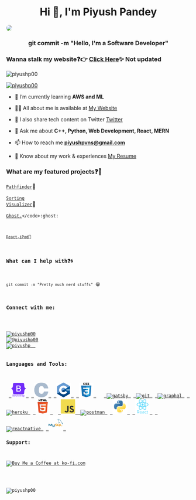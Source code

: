 ## <h1 align="center">Hi 👋, I'm Piyush Pandey</h1>
<div style="display: flex; border-radius: 10px; margin:10px auto;"><img src="https://i.imgur.com/TQHkirh.gif" align="center" style="border-radius: 10px;" /></div>




<h3 align="center">git commit -m "Hello, I'm a Software Developer"</h3>

### Wanna stalk my website:question::point_right: [Click Here](https://piyushp00.netlify.app/):sparkles: Not updated

<p align="left"> <img src="https://komarev.com/ghpvc/?username=piyushp00&label=Profile%20views&color=0e75b6&style=flat" alt="piyushp00" /> </p>



<p align="left"> <a href="https://twitter.com/piyushp00" target="blank"><img src="https://img.shields.io/twitter/follow/piyushp00?logo=twitter&style=for-the-badge" alt="piyushp00" /></a> </p>

- 🌱 I’m currently learning **AWS and ML**

- 👨‍💻 All about me is available at [My Website](https://piyushp00.netlify.app/)

- 📝 I also share tech content on Twitter [Twitter](https://twitter.com/piyushp00)

- 💬 Ask me about **C++, Python, Web Development, React, MERN**

- 📫 How to reach me **piyushpvns@gmail.com**

- 📄 Know about my work & experiences [My Resume](https://drive.google.com/file/d/1IJ4MTlci7JJ5gxXeNfLS2d0QTOm7uLtS/view?usp=sharing)

### What are my featured projects:question::rocket:
<code>[Pathfinder](https://github.com/piyushp00/Pathfinder)</code>:dizzy:

<code>[Sorting Visualizer](https://github.com/piyushp00/Sorting-Visualizer)</code>:robot:     

<code>[Ghost.](https://github.com/piyushp00/ghost.)</code>:ghost:

<code>[React-iPod](https://github.com/piyushp00/React-ipod)</code>:iphone:    




### What can I help with:question::cyclone:
<code>git commit -m "Pretty much nerd stuffs"</code> :grin:

<h3 align="left">Connect with me:</h3>
<p align="left">
<a href="https://codepen.io/piyushp00" target="blank"><img align="center" src="https://cdn.jsdelivr.net/npm/simple-icons@3.0.1/icons/codepen.svg" alt="piyushp00" height="30" width="40" /></a>
<a href="https://twitter.com/piyushp00" target="blank"><img align="center" src="https://cdn.jsdelivr.net/npm/simple-icons@3.0.1/icons/twitter.svg" alt="@piyushp00" height="30" width="40" /></a>
<a href="https://instagram.com/piyushp__/" target="blank"><img align="center" src="https://image.flaticon.com/icons/png/512/1384/1384031.png" alt="piyushp__" height="30" width="40" /></a>


<h3 align="left">Languages and Tools:</h3>
<p align="left"> <a href="https://getbootstrap.com" target="_blank"> <img src="https://raw.githubusercontent.com/devicons/devicon/master/icons/bootstrap/bootstrap-plain-wordmark.svg" alt="bootstrap" width="40" height="40"/> </a> <a href="https://www.cprogramming.com/" target="_blank"> <img src="https://raw.githubusercontent.com/devicons/devicon/master/icons/c/c-original.svg" alt="c" width="40" height="40"/> </a> <a href="https://www.w3schools.com/cpp/" target="_blank"> <img src="https://raw.githubusercontent.com/devicons/devicon/master/icons/cplusplus/cplusplus-original.svg" alt="cplusplus" width="40" height="40"/> </a> <a href="https://www.w3schools.com/css/" target="_blank"> <img src="https://raw.githubusercontent.com/devicons/devicon/master/icons/css3/css3-original-wordmark.svg" alt="css3" width="40" height="40"/> </a>   <a href="https://www.gatsbyjs.com/" target="_blank"> <img src="https://www.vectorlogo.zone/logos/gatsbyjs/gatsbyjs-icon.svg" alt="gatsby" width="40" height="40"/> </a> <a href="https://git-scm.com/" target="_blank"> <img src="https://www.vectorlogo.zone/logos/git-scm/git-scm-icon.svg" alt="git" width="40" height="40"/> </a> <a href="https://graphql.org" target="_blank"> <img src="https://www.vectorlogo.zone/logos/graphql/graphql-icon.svg" alt="graphql" width="40" height="40"/> </a> <a href="https://heroku.com" target="_blank"> <img src="https://www.vectorlogo.zone/logos/heroku/heroku-icon.svg" alt="heroku" width="40" height="40"/> </a> <a href="https://www.w3.org/html/" target="_blank"> <img src="https://raw.githubusercontent.com/devicons/devicon/master/icons/html5/html5-original-wordmark.svg" alt="html5" width="40" height="40"/> </a>  <a href="https://developer.mozilla.org/en-US/docs/Web/JavaScript" target="_blank"> <img src="https://raw.githubusercontent.com/devicons/devicon/master/icons/javascript/javascript-original.svg" alt="javascript" width="40" height="40"/> </a><a href="https://postman.com" target="_blank"> <img src="https://www.vectorlogo.zone/logos/getpostman/getpostman-icon.svg" alt="postman" width="40" height="40"/> </a> <a href="https://www.python.org" target="_blank"> <img src="https://raw.githubusercontent.com/devicons/devicon/master/icons/python/python-original.svg" alt="python" width="40" height="40"/> </a> <a href="https://reactjs.org/" target="_blank"> <img src="https://raw.githubusercontent.com/devicons/devicon/master/icons/react/react-original-wordmark.svg" alt="react" width="40" height="40"/> </a> <a href="https://reactnative.dev/" target="_blank"> <img src="https://reactnative.dev/img/header_logo.svg" alt="reactnative" width="40" height="40"/> </a> <a href="https://www.mysql.com/" target="_blank"> <img src="https://raw.githubusercontent.com/devicons/devicon/master/icons/mysql/mysql-original-wordmark.svg" alt="mysql" width="40" height="40"/> </a> 
<h3 align="left">Support:</h3>
<p><a href='https://ko-fi.com/S6S35IAC2' target='_blank'><img height='36' style='border:0px;height:36px;' src='https://cdn.ko-fi.com/cdn/kofi2.png?v=2' border='0' alt='Buy Me a Coffee at ko-fi.com' /></a></p>

<p><img align="left" src="https://github-readme-stats.vercel.app/api?username=piyushp00&show_icons=true&locale=en" alt="piyushp00" /></p>



<!---
piyushp00/piyushp00 is a ✨ special ✨ repository because its `README.md` (this file) appears on your GitHub profile.
You can click the Preview link to take a look at your changes.
--->
